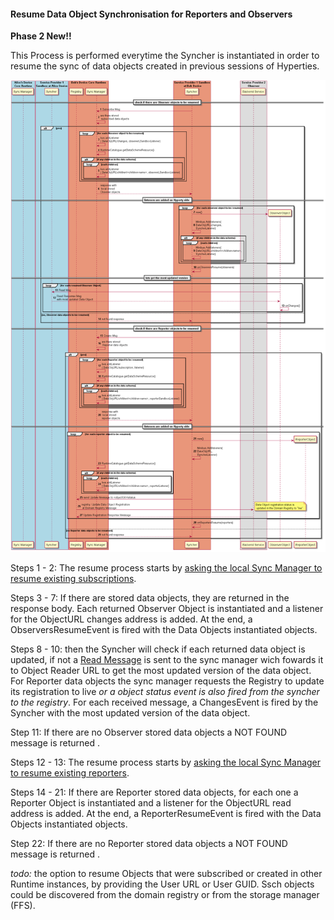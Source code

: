 #### Resume Data Object Synchronisation for Reporters and Observers

**Phase 2 New!!**

This Process is performed everytime the Syncher is instantiated in order to resume the sync of data objects created in previous sessions of Hyperties.

![Figure Resume a Sync Data Object](data-object-resume.png)

Steps 1 - 2: The resume process starts by [asking the local Sync Manager to resume existing subscriptions](https://github.com/reTHINK-project/specs/blob/master/messages/data-sync-messages.md#resume-subscriptions-for-the-same-hyperty-url).


Steps 3 - 7: If there are stored data objects, they are returned in the response body. Each returned Observer Object is instantiated and a listener for the ObjectURL changes address is added. At the end, a ObserversResumeEvent is fired with the Data Objects instantiated objects.

Steps 8 - 10: then the Syncher will check if each returned data object is updated, if not a [Read Message](https://github.com/reTHINK-project/specs/blob/master/messages/data-sync-messages.md#data-object-read) is sent to the sync manager wich fowards it to Object Reader URL to get the most updated version of the data object. For Reporter data objects the sync manager requests the Registry to update its registration to live *or a object status event is also fired from the syncher to the registry*. For each received message, a ChangesEvent is fired by the Syncher with the most updated version of the data object.

Step 11: If there are no Observer stored data objects a NOT FOUND message is returned .

Steps 12 - 13: The resume process starts by [asking the local Sync Manager to resume existing reporters](https://github.com/reTHINK-project/specs/blob/master/messages/data-sync-messages.md#hyperty-reporter-data-object-resume).

Steps 14 - 21: If there are Reporter stored data objects, for each one a Reporter Object is instantiated and a listener for the ObjectURL read address is added. At the end, a ReporterResumeEvent is fired with the Data Objects instantiated objects.

Step 22: If there are no Reporter stored data objects a NOT FOUND message is returned .

*todo:* the option to resume Objects that were subscribed or created in other Runtime instances, by providing the User URL or User GUID. Ssch objects could be discovered from the domain registry or from the storage manager (FFS).
